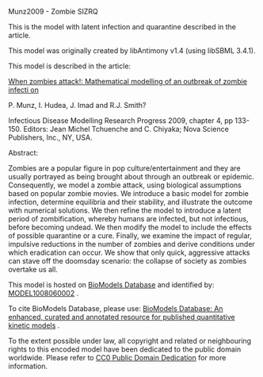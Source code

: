 

Munz2009 - Zombie SIZRQ

This is the model with latent infection and quarantine described in the
article.

This model was originally created by libAntimony v1.4 (using libSBML 3.4.1).

This model is described in the article:

[When zombies attack!: Mathematical modelling of an outbreak of zombie infecti
on](http://isbndb.com/book/infectious_disease_modelling_research_progress)

P. Munz, I. Hudea, J. Imad and R.J. Smith?

Infectious Disease Modelling Research Progress 2009, chapter 4, pp 133-150.
Editors: Jean Michel Tchuenche and C. Chiyaka; Nova Science Publishers, Inc.,
NY, USA.

Abstract:

Zombies are a popular figure in pop culture/entertainment and they are usually
portrayed as being brought about through an outbreak or epidemic.
Consequently, we model a zombie attack, using biological assumptions based on
popular zombie movies. We introduce a basic model for zombie infection,
determine equilibria and their stability, and illustrate the outcome with
numerical solutions. We then refine the model to introduce a latent period of
zombification, whereby humans are infected, but not infectious, before
becoming undead. We then modify the model to include the effects of possible
quarantine or a cure. Finally, we examine the impact of regular, impulsive
reductions in the number of zombies and derive conditions under which
eradication can occur. We show that only quick, aggressive attacks can stave
off the doomsday scenario: the collapse of society as zombies overtake us all.

This model is hosted on [BioModels Database](http://www.ebi.ac.uk/biomodels/)
and identified by:
[MODEL1008060002](http://identifiers.org/biomodels.db/MODEL1008060002) .

To cite BioModels Database, please use: [BioModels Database: An enhanced,
curated and annotated resource for published quantitative kinetic
models](http://identifiers.org/pubmed/20587024) .

To the extent possible under law, all copyright and related or neighbouring
rights to this encoded model have been dedicated to the public domain
worldwide. Please refer to [CC0 Public Domain
Dedication](http://creativecommons.org/publicdomain/zero/1.0/) for more
information.

